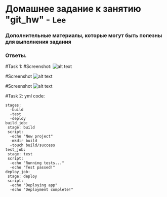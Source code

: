 # Домашнее задание к занятию "git_hw" - `Lee`


   
### Дополнительные материалы, которые могут быть полезны для выполнения задания



### Ответы.

#Task 1: 
#Screenshot:
    ![alt text](https://github.com/MindTempest/Lee/blob/main/lab.jpg)

#Screenshot
    ![alt text](https://github.com/MindTempest/Lee/blob/main/git_runner.jpg)

#Screenshot
    ![alt text](https://github.com/MindTempest/Lee/blob/main/runner_setting.jpg)
    
    
#Task 2: 
 yml code:
 
    stages:
      -build
      -test
      -deploy
    build_job:
     stage: build
     script:
      -echo "New project"
      -mkdir build
      -touch build/success
    test_job:
     stage: test
     script: 
      -echo "Running tests..."
      -echo "Test passed!"
    deploy_job:
     stage: deploy
     script:
      -echo "Deploying app"
      -echo "Deployment complete!"
      

